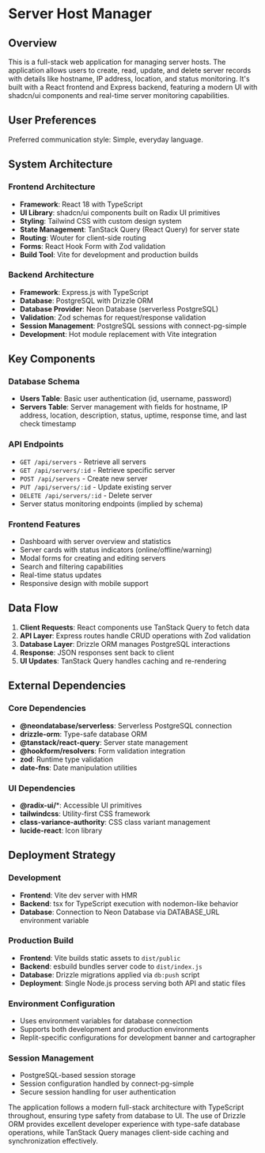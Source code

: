 # Server Host Manager

## Overview

This is a full-stack web application for managing server hosts. The application allows users to create, read, update, and delete server records with details like hostname, IP address, location, and status monitoring. It's built with a React frontend and Express backend, featuring a modern UI with shadcn/ui components and real-time server monitoring capabilities.

## User Preferences

Preferred communication style: Simple, everyday language.

## System Architecture

### Frontend Architecture
- **Framework**: React 18 with TypeScript
- **UI Library**: shadcn/ui components built on Radix UI primitives
- **Styling**: Tailwind CSS with custom design system
- **State Management**: TanStack Query (React Query) for server state
- **Routing**: Wouter for client-side routing
- **Forms**: React Hook Form with Zod validation
- **Build Tool**: Vite for development and production builds

### Backend Architecture
- **Framework**: Express.js with TypeScript
- **Database**: PostgreSQL with Drizzle ORM
- **Database Provider**: Neon Database (serverless PostgreSQL)
- **Validation**: Zod schemas for request/response validation
- **Session Management**: PostgreSQL sessions with connect-pg-simple
- **Development**: Hot module replacement with Vite integration

## Key Components

### Database Schema
- **Users Table**: Basic user authentication (id, username, password)
- **Servers Table**: Server management with fields for hostname, IP address, location, description, status, uptime, response time, and last check timestamp

### API Endpoints
- `GET /api/servers` - Retrieve all servers
- `GET /api/servers/:id` - Retrieve specific server
- `POST /api/servers` - Create new server
- `PUT /api/servers/:id` - Update existing server
- `DELETE /api/servers/:id` - Delete server
- Server status monitoring endpoints (implied by schema)

### Frontend Features
- Dashboard with server overview and statistics
- Server cards with status indicators (online/offline/warning)
- Modal forms for creating and editing servers
- Search and filtering capabilities
- Real-time status updates
- Responsive design with mobile support

## Data Flow

1. **Client Requests**: React components use TanStack Query to fetch data
2. **API Layer**: Express routes handle CRUD operations with Zod validation
3. **Database Layer**: Drizzle ORM manages PostgreSQL interactions
4. **Response**: JSON responses sent back to client
5. **UI Updates**: TanStack Query handles caching and re-rendering

## External Dependencies

### Core Dependencies
- **@neondatabase/serverless**: Serverless PostgreSQL connection
- **drizzle-orm**: Type-safe database ORM
- **@tanstack/react-query**: Server state management
- **@hookform/resolvers**: Form validation integration
- **zod**: Runtime type validation
- **date-fns**: Date manipulation utilities

### UI Dependencies
- **@radix-ui/***: Accessible UI primitives
- **tailwindcss**: Utility-first CSS framework
- **class-variance-authority**: CSS class variant management
- **lucide-react**: Icon library

## Deployment Strategy

### Development
- **Frontend**: Vite dev server with HMR
- **Backend**: tsx for TypeScript execution with nodemon-like behavior
- **Database**: Connection to Neon Database via DATABASE_URL environment variable

### Production Build
- **Frontend**: Vite builds static assets to `dist/public`
- **Backend**: esbuild bundles server code to `dist/index.js`
- **Database**: Drizzle migrations applied via `db:push` script
- **Deployment**: Single Node.js process serving both API and static files

### Environment Configuration
- Uses environment variables for database connection
- Supports both development and production environments
- Replit-specific configurations for development banner and cartographer

### Session Management
- PostgreSQL-based session storage
- Session configuration handled by connect-pg-simple
- Secure session handling for user authentication

The application follows a modern full-stack architecture with TypeScript throughout, ensuring type safety from database to UI. The use of Drizzle ORM provides excellent developer experience with type-safe database operations, while TanStack Query manages client-side caching and synchronization effectively.